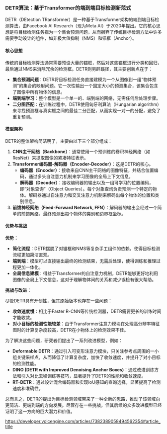 ### DETR算法：基于Transformer的端到端目标检测新范式

DETR（DEtection TRansformer）是一种基于Transformer架构的端到端目标检测算法，由Facebook AI Research（现为Meta AI）于2020年提出。它的核心思想是将目标检测任务视为一个集合预测问题，从而摒弃了传统目标检测方法中许多需要手动设计的组件，如非极大值抑制（NMS）和锚框（Anchor）。

#### **核心思想**

传统的目标检测算法通常需要预设大量的锚框，然后对这些锚框进行分类和回归，最后通过NMS来消除冗余的检测框。DETR则另辟蹊径，其主要创新点在于：

*   **集合预测问题**：DETR将目标检测任务直接建模为一个从图像到一组“物体预测”的集合的映射问题。它一次性输出一个固定大小的预测集合，该集合包含了图像中所有物体的信息。
*   **端到端学习**：整个模型是一个单一的、端到端的网络，无需任何后处理步骤。
*   **二分图匹配**：在训练过程中，DETR使用匈牙利算法（Hungarian algorithm）来寻找预测框与真实框之间的最佳二分匹配，从而实现一对一的分配，避免了重复预测。

#### **模型架构**

DETR的整体架构简洁明了，主要由以下三个部分组成：

1.  **CNN主干网络（Backbone）**：通常使用一个预训练的卷积神经网络（如ResNet）来提取图像的紧凑特征表示。
2.  **Transformer编码器-解码器（Encoder-Decoder）**：这是DETR的核心。
    *   **编码器（Encoder）**：接收来自CNN主干网络的图像特征，并结合位置编码，通过多头自注意力机制来学习图像的全局上下文信息。
    *   **解码器（Decoder）**：接收编码器的输出以及一组可学习的位置编码，即“对象查询”（Object Queries）。每个对象查询负责预测一个特定的物体。解码器通过自注意力和交叉注意力机制来解码出每个物体的位置和类别信息。
3.  **前馈神经网络（Feed-Forward Network, FFN）**：解码器的输出会经过一个简单的前馈网络，最终预测出每个物体的类别和边界框坐标。

#### **优势与挑战**

**优势：**

*   **简化流程**：DETR摆脱了对锚框和NMS等复杂手工组件的依赖，使得目标检测流程更加简洁直观。
*   **端到端**：模型可以直接输出最终的检测结果，无需后处理，使得训练和推理过程更加一体化。
*   **全局信息建模**：得益于Transformer的自注意力机制，DETR能够更好地利用图像的全局上下文信息，这对于理解物体间的关系和减少误检有很大帮助。

**挑战与改进：**

尽管DETR具有开创性，但其原始版本也存在一些问题：

*   **收敛速度慢**：相比于Faster R-CNN等传统检测器，DETR需要更长的训练时间才能收敛。
*   **对小目标的检测性能较差**：由于Transformer注意力模块在处理高分辨率特征图时的计算复杂度较高，DETR在小物体上的检测效果不佳。

为了解决这些问题，研究者们提出了一系列改进模型，例如：

*   **Deformable DETR**：通过引入可变形注意力模块，只关注参考点周围的一小组关键采样点，从而降低了计算复杂度，加快了收敛速度，并提升了对小目标的检测性能。
*   **DINO (DETR with Improved Denoising Anchor Boxes)**：通过改进训练方法和引入对比去噪训练等技巧，显著提升了DETR的性能和收敛速度。
*   **RT-DETR**：通过设计混合编码器和实现IoU感知的查询选择，显著提高了检测速度和准确性。

总而言之，DETR的提出为目标检测领域带来了一种全新的思路，推动了该领域向更简洁、更端到端的方向发展。尽管存在一些挑战，但其后续的众多改进模型已经证明了这一方向的巨大潜力和价值。

https://developer.volcengine.com/articles/7382389058494562354#article_title